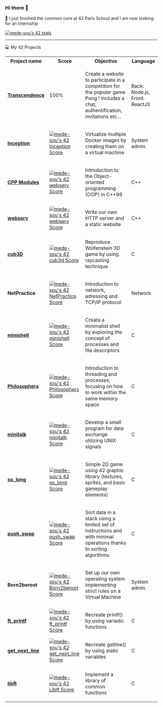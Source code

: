 ### Hi there 👋

<!--
**melodydesousa/melodydesousa** is a ✨ _special_ ✨ repository because its `README.md` (this file) appears on your GitHub profile.

Here are some ideas to get you started:

- 🔭 I’m currently working on ...
- 🌱 I’m currently learning ...
- 👯 I’m looking to collaborate on ...
- 🤔 I’m looking for help with ...
- 💬 Ask me about ...
- 📫 How to reach me: ...
- 😄 Pronouns: ...
- ⚡ Fun fact: ...
-->

🌱 I just finished the common core at 42 Paris School and I am now looking for an internship

<a href="https://github.com/JaeSeoKim/badge42"><img src="https://badge42.vercel.app/api/v2/clhxpqlwf003008l2szb5ovnx/stats?cursusId=21&coalitionId=45" alt="mede-sou's 42 stats" /></a>

<hr>

💻 My 42 Projects
<table>
  <tr>
    <th>Project name</th>
    <th>Score</th>
    <th>Objective</th>
    <th>Language</th>
  </tr>
   <tr>
    <td><strong><a href="https://github.com/melodydesousa/42/tree/d9ac1d1f3b328f5178981659ff9a37b71b19f299/transcendence">Transcendence</a></strong></td>
    <td>100%</td>
<td><p>Create a website to participate in a competition for the popular game Pong ! Includes a chat, authentification, invitations etc...</p></td>
    <td>Back: Node.js, Front: ReactJS</td>
  </tr>  
  <tr>
    <td><strong><a href="https://github.com/melodydesousa/42/tree/a780fa2546366c3fdd90d7a5cad5a860059a15f8/Inception">Inception</a></strong></td>
    <td><a href="https://github.com/JaeSeoKim/badge42"><img src="https://badge42.vercel.app/api/v2/clhxpqlwf003008l2szb5ovnx/project/3070405" alt="mede-sou's 42 Inception Score" /></a></td>
<td><p>Virtualize multiple Docker images by creating them on a virtual machine</p></td>
    <td>System admin.</td>
  </tr>  
  <tr>
    <td><strong><a href="https://github.com/melodydesousa/42/tree/8a494ec96c16e97ae7e1f46f86c7252dd068f20b/CPP">CPP Modules</a></strong></td>
    <td><a href="https://github.com/JaeSeoKim/badge42"><img src="https://badge42.vercel.app/api/v2/clhxpqlwf003008l2szb5ovnx/project/2998545" alt="mede-sou's 42 webserv Score" /></a></td>
<td><p>Introduction to the Object-oriented programming (OOP) in C++98</p></td>
    <td>C++</td>
  </tr>  
  <tr>
    <td><strong><a href="https://github.com/melodydesousa/42/tree/eafcbd011fadfcff8ac3eb6c348fb22a8cdd5e74/Webserv">webserv</a></strong></td>
    <td><a href="https://github.com/JaeSeoKim/badge42"><img src="https://badge42.vercel.app/api/v2/clhxpqlwf003008l2szb5ovnx/project/2998545" alt="mede-sou's 42 webserv Score" /></a></td>
<td><p>Write our own HTTP server and a static website</p></td>
    <td>C++</td>
  </tr>  
  <tr>
    <td><strong><a href="https://github.com/melodydesousa/42/tree/b3d44c85d8bd4798de831276926db6dbbb053fe0/cub3d">cub3D</a></strong></td>
    <td><a href="https://github.com/JaeSeoKim/badge42"><img src="https://badge42.vercel.app/api/v2/clhxpqlwf003008l2szb5ovnx/project/2915412" alt="mede-sou's 42 cub3d Score" /></a></td>
    <td><p>Reproduce Wolfenstein 3D game by using raycasting technique</p></td>
    <td>C</td>
  </tr>  
  <tr>
    <td><strong>NetPractice</strong></td>
    <td><a href="https://github.com/JaeSeoKim/badge42"><img src="https://badge42.vercel.app/api/v2/clhxpqlwf003008l2szb5ovnx/project/2909992" alt="mede-sou's 42 NetPractice Score" /></a></td>
<td><p>Introduction to network, adressing and TCP/IP protocol</p></td>
    <td>Network</td>
  </tr>
  <tr>
    <td><strong><a href="https://github.com/melodydesousa/42/tree/877b900035656e672cc020e6a578b77f8a8aa658/Minishell">minishell</a></strong></td>
    <td><a href="https://github.com/JaeSeoKim/badge42"><img src="https://badge42.vercel.app/api/v2/clhxpqlwf003008l2szb5ovnx/project/2851362" alt="mede-sou's 42 minishell Score" /></a></td>
<td><p>Create a minimalist shell by exploring the concept of processes and file descriptors</p></td>
    <td>C</td>
  </tr>
  <tr>
    <td><strong><a href="https://github.com/melodydesousa/42/tree/24f904744a759b0ac9afb6ec92f1d60f794da5e4/Philosophers/philo">Philosophers</a></strong></td>
    <td><a href="https://github.com/JaeSeoKim/badge42"><img src="https://badge42.vercel.app/api/v2/clhxpqlwf003008l2szb5ovnx/project/2817446" alt="mede-sou's 42 Philosophers Score" /></a></td>
<td><p>Introduction to threading and processes, focusing on how to work within the same memory space</p></td>
    <td>C</td>
  </tr>
  <tr>
    <td><strong><a href="https://github.com/melodydesousa/42/tree/37c66337b037da7ff8d3a4f540777783a63fe18c/minitalk">minitalk</a></strong></td>
    <td><a href="https://github.com/JaeSeoKim/badge42"><img src="https://badge42.vercel.app/api/v2/clhxpqlwf003008l2szb5ovnx/project/2713400" alt="mede-sou's 42 minitalk Score" /></a></td>
<td><p>Develop a small program for data exchange utilizing UNIX signals</p></td>
  <td>C</td>
  </tr><tr>
    <td><strong><a href="https://github.com/melodydesousa/42/tree/3fb302255181181708c174a9b40991f881bfa395/so_long">so_long</a></strong></td>
    <td><a href="https://github.com/JaeSeoKim/badge42"><img src="https://badge42.vercel.app/api/v2/clhxpqlwf003008l2szb5ovnx/project/2727519" alt="mede-sou's 42 so_long Score" /></a></td>
<td><p>Simple 2D game using 42 graphic library (textures, sprites, and basic gameplay elements)</p></td>
  <td>C</td>
  </tr><tr>
    <td><strong><a href="https://github.com/melodydesousa/42/tree/ad0241b75020ee5f16087538b5a86618b649511a/push_swap">push_swap</a></strong></td>
    <td><a href="https://github.com/JaeSeoKim/badge42"><img src="https://badge42.vercel.app/api/v2/clhxpqlwf003008l2szb5ovnx/project/2629238" alt="mede-sou's 42 push_swap Score" /></a></td>
<td><p>Sort data in a stack using a limited set of instructions and with minimal operations thanks to sorting algorithms</p></td>
  <td>C</td>
  </tr><tr>
    <td><strong>Born2beroot</strong></td>
    <td><a href="https://github.com/JaeSeoKim/badge42"><img src="https://badge42.vercel.app/api/v2/clhxpqlwf003008l2szb5ovnx/project/2608393" alt="mede-sou's 42 Born2beroot Score" /></a></td>
<td><p>Set up our own operating system implementing strict rules on a Virtual Machine</p></td>
  <td>System admin.</td>
  </tr>
  <tr>
    <td><strong><a href="https://github.com/melodydesousa/42/tree/ee51c5debfd9e4898d66b71b90707a57a74166bf/ft_printf">ft_printf</a></strong></td>
    <td><a href="https://github.com/JaeSeoKim/badge42"><img src="https://badge42.vercel.app/api/v2/clhxpqlwf003008l2szb5ovnx/project/2598724" alt="mede-sou's 42 ft_printf Score" /></a></td>
<td><p>Recreate printf() by using variadic functions</p></td>
   <td>C</td>
  </tr>
  <tr>
    <td><strong><a href="https://github.com/melodydesousa/42/tree/c5d717cf023a2b8e924cd65e40aec8b19f79777a/get_next_line">get_next_line</strong></a></td>
    <td><a href="https://github.com/JaeSeoKim/badge42"><img src="https://badge42.vercel.app/api/v2/clhxpqlwf003008l2szb5ovnx/project/2593579" alt="mede-sou's 42 get_next_line Score" /></a></td>
<td><p>Recreate getline() by using static variables</p></td>
     <td>C</td>
  </tr>
    <tr>
    <td><strong><a href="https://github.com/melodydesousa/42/tree/c5d717cf023a2b8e924cd65e40aec8b19f79777a/libft">libft</strong></a></td>
    <td><a href="https://github.com/JaeSeoKim/badge42"><img src="https://badge42.vercel.app/api/v2/clhxpqlwf003008l2szb5ovnx/project/2579793" alt="mede-sou's 42 Libft Score" /></a></td>
<td><p>Implement a library of common functions</p></td>
      <td>C</td></tr></table>
  
